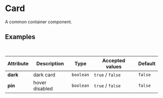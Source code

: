 # Card
A common container component.

## Examples

<ex-code name="ex-card-normal"/></ex-code>
<br/>
<ex-code name="ex-card-pin"></ex-code>

<ex-footer edit-link="https://github.com/zeit-ui/vue/edit/master/docs/zh-cn/components/card.md">

| Attribute | Description | Type | Accepted values | Default
| ---------- | ---------- | ---- |  -------------- | ------ |
| **dark** | dark card | `boolean` | `true` / `false` | `false` |
| **pin** | hover disabled | `boolean` | `true` / `false` | `false` |

</ex-footer>
